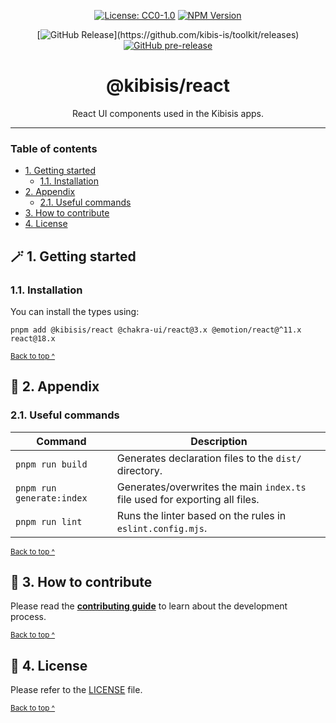 <div align="center">

[![License: CC0-1.0](https://img.shields.io/badge/License-CC0_1.0-brightgreen.svg)][license]
[![NPM Version](https://img.shields.io/npm/v/%40kibis-is%2Freact)](https://www.npmjs.com/package/%40kibis-is/react)

</div>

<div align="center">

[![GitHub Release](https://img.shields.io/github/v/release/kibis-is/toolkit?filter=%40kibis-is%2Freact*)](https://github.com/kibis-is/toolkit/releases)
[![GitHub pre-release](https://img.shields.io/github/v/release/kibis-is/toolkit?include_prereleases&filter=%40kibis-is%2Freact*&label=pre-release)](https://github.com/kibis-is/toolkit/releases/latest)

</div>

<h1 align="center">
  @kibisis/react
</h1>

<p align="center">
  React UI components used in the Kibisis apps.
</p>

---

### Table of contents

* [1. Getting started](#-1-getting-started)
  - [1.1. Installation](#11-installation)
* [2. Appendix](#-2-appendix)
  - [2.1. Useful commands](#21-useful-commands)
* [3. How to contribute](#-3-how-to-contribute)
* [4. License](#-4-license)

## 🪄 1. Getting started

### 1.1. Installation

You can install the types using:
```shell
pnpm add @kibisis/react @chakra-ui/react@3.x @emotion/react@^11.x react@18.x
```

<sup>[Back to top ^][table-of-contents]</sup>

## 📑 2. Appendix

### 2.1. Useful commands

| Command                   | Description                                                                 |
|---------------------------|-----------------------------------------------------------------------------|
| `pnpm run build`          | Generates declaration files to the `dist/` directory.                       |
| `pnpm run generate:index` | Generates/overwrites the main `index.ts` file used for exporting all files. |
| `pnpm run lint`           | Runs the linter based on the rules in `eslint.config.mjs`.                  |

<sup>[Back to top ^][table-of-contents]</sup>

## 👏 3. How to contribute

Please read the [**contributing guide**](https://github.com/kibis-is/toolkit/blob/main/CONTRIBUTING.md) to learn about the development process.

<sup>[Back to top ^][table-of-contents]</sup>

## 📄 4. License

Please refer to the [LICENSE][license] file.

<sup>[Back to top ^][table-of-contents]</sup>

<!-- links -->
[license]: https://github.com/kibis-is/toolkit/blob/main/packages/react/LICENSE
[table-of-contents]: #table-of-contents

